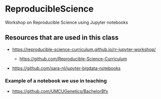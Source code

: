# ReproducibleScience
Workshop on Reproducible Science using Jupyter notebooks

## Resources that are used in this class
* https://reproducible-science-curriculum.github.io/rr-jupyter-workshop/
  * https://github.com/Reproducible-Science-Curriculum
  
* https://github.com/sara-nl/jupyter-bigdata-notebooks


### Example of a notebook we use in teaching
* https://github.com/UMCUGenetics/BachelorBfx
